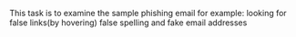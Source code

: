 This task is to examine the sample phishing email 
for example:
looking for false links(by hovering)
false spelling 
and fake email addresses
